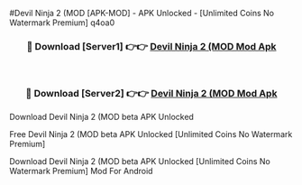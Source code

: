 #Devil Ninja 2 (MOD [APK-MOD] - APK Unlocked - [Unlimited Coins No Watermark Premium] q4oa0



<div align="center">

<h3>🔴 Download [Server1] 👉👉 <a href="https://momento.my/?title=Devil_Ninja_2_(MOD">Devil Ninja 2 (MOD Mod Apk</a></h3><br>

<h3>🔴 Download [Server2] 👉👉 <a href="https://momento.my/?title=Devil_Ninja_2_(MOD">Devil Ninja 2 (MOD Mod Apk</a></h3>
</div>



Download Devil Ninja 2 (MOD beta APK Unlocked

Free Devil Ninja 2 (MOD beta APK Unlocked [Unlimited Coins No Watermark Premium]

Download Devil Ninja 2 (MOD beta APK Unlocked [Unlimited Coins No Watermark Premium] Mod For Android
